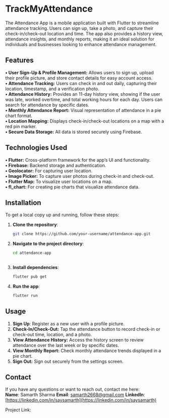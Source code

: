 # TrackMyAttendance

The Attendance App is a mobile application built with Flutter to streamline attendance tracking. Users can sign up, take a photo, and capture their check-in/check-out location and time. The app also provides a history view, attendance insights, and monthly reports, making it an ideal solution for individuals and businesses looking to enhance attendance management.

## Features

**• User Sign-Up & Profile Management:** Allows users to sign up, upload their profile picture, and store contact details for easy account access.  
**• Attendance Tracking:** Users can check in and out daily, capturing their location, timestamp, and a verification photo.  
**• Attendance History:** Provides an 11-day history view, showing if the user was late, worked overtime, and total working hours for each day. Users can search for attendance by specific dates.  
**• Monthly Attendance Report:** Visual representation of attendance in a pie chart format.  
**• Location Mapping:** Displays check-in/check-out locations on a map with a red pin marker.  
**• Secure Data Storage:** All data is stored securely using Firebase.

## Technologies Used

**• Flutter:** Cross-platform framework for the app’s UI and functionality.  
**• Firebase:** Backend storage and authentication.  
**• Geolocator:** For capturing user location.  
**• Image Picker:** To capture user photos during check-in and check-out.  
**• Flutter Map:** To visualize user locations on a map.  
**• fl_chart:** For creating pie charts that visualize attendance data.  

## Installation
To get a local copy up and running, follow these steps:

1. **Clone the repository**:
   ```bash
   git clone https://github.com/your-username/attendance-app.git
   
2. **Navigate to the project directory**:
   ```bash
   cd attendance-app  
  
3. **Install dependencies**:
   ```bash
   flutter pub get
   
4. **Run the app**:
   ```bash
   flutter run


## Usage

1. **Sign Up**: Register as a new user with a profile picture.  
2. **Check-In/Check-Out:** Tap the attendance button to record check-in or check-out time, location, and a photo.  
3. **View Attendance History:** Access the history screen to review attendance over the last week or by specific dates.  
4. **View Monthly Report:** Check monthly attendance trends displayed in a pie chart.  
5. **Sign Out:** Sign out securely from the settings screen.

## Contact

If you have any questions or want to reach out, contact me here:  
**Name**: Samarth Sharma
**Email**: [samarth2668@gmail.com](mailto:samarth2668@gmail.com)
**LinkedIn**: [https://linkedin.com/in/saysamarth](https://linkedin.com/in/saysamarth)

Project Link: 
